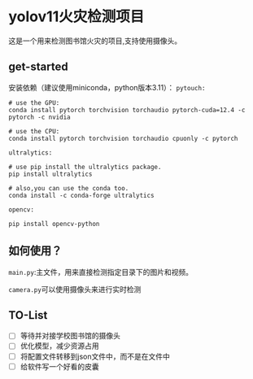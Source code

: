 # yolov11火灾检测项目
这是一个用来检测图书馆火灾的项目,支持使用摄像头。

## get-started

安装依赖（建议使用miniconda，python版本3.11）：
`pytouch:`

```
# use the GPU:
conda install pytorch torchvision torchaudio pytorch-cuda=12.4 -c pytorch -c nvidia
```

```
# use the CPU:
conda install pytorch torchvision torchaudio cpuonly -c pytorch
```

`ultralytics:`

```
# use pip install the ultralytics package.
pip install ultralytics
```

```
# also,you can use the conda too.
conda install -c conda-forge ultralytics
```

`opencv:`

```
pip install opencv-python
```

## 如何使用？

`main.py`:主文件，用来直接检测指定目录下的图片和视频。

`camera.py`可以使用摄像头来进行实时检测

## TO-List

- [ ] 等待并对接学校图书馆的摄像头
- [ ] 优化模型，减少资源占用
- [ ] 将配置文件转移到json文件中，而不是在文件中
- [ ] 给软件写一个好看的皮囊